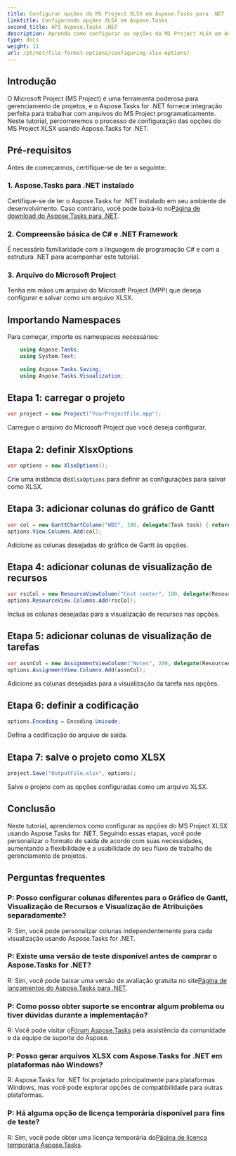 ```yaml
---
title: Configurar opções do MS Project XLSX em Aspose.Tasks para .NET
linktitle: Configurando opções XLSX em Aspose.Tasks
second_title: API Aspose.Tasks .NET
description: Aprenda como configurar as opções do MS Project XLSX em Aspose.Tasks for .NET. Personalize colunas, codificação e muito mais facilmente.
type: docs
weight: 11
url: /pt/net/file-format-options/configuring-xlsx-options/
---
```

## Introdução
O Microsoft Project (MS Project) é uma ferramenta poderosa para gerenciamento de projetos, e o Aspose.Tasks for .NET fornece integração perfeita para trabalhar com arquivos do MS Project programaticamente. Neste tutorial, percorreremos o processo de configuração das opções do MS Project XLSX usando Aspose.Tasks for .NET.
## Pré-requisitos
Antes de começarmos, certifique-se de ter o seguinte:
### 1. Aspose.Tasks para .NET instalado
 Certifique-se de ter o Aspose.Tasks for .NET instalado em seu ambiente de desenvolvimento. Caso contrário, você pode baixá-lo no[Página de download do Aspose.Tasks para .NET](https://releases.aspose.com/tasks/net/).
### 2. Compreensão básica de C# e .NET Framework
É necessária familiaridade com a linguagem de programação C# e com a estrutura .NET para acompanhar este tutorial.
### 3. Arquivo do Microsoft Project
Tenha em mãos um arquivo do Microsoft Project (MPP) que deseja configurar e salvar como um arquivo XLSX.

## Importando Namespaces
Para começar, importe os namespaces necessários:
```csharp
    using Aspose.Tasks;
    using System.Text;
    
    using Aspose.Tasks.Saving;
    using Aspose.Tasks.Visualization;
```

## Etapa 1: carregar o projeto
```csharp
var project = new Project("YourProjectFile.mpp");
```
Carregue o arquivo do Microsoft Project que você deseja configurar.
## Etapa 2: definir XlsxOptions
```csharp
var options = new XlsxOptions();
```
 Crie uma instância de`XlsxOptions` para definir as configurações para salvar como XLSX.
## Etapa 3: adicionar colunas do gráfico de Gantt
```csharp
var col = new GanttChartColumn("WBS", 100, delegate(Task task) { return task.Get(Tsk.WBS); });
options.View.Columns.Add(col);
```
Adicione as colunas desejadas do gráfico de Gantt às opções.
## Etapa 4: adicionar colunas de visualização de recursos
```csharp
var rscCol = new ResourceViewColumn("Cost center", 100, delegate(Resource resource) { return resource.Get(Rsc.CostCenter); });
options.ResourceView.Columns.Add(rscCol);
```
Inclua as colunas desejadas para a visualização de recursos nas opções.
## Etapa 5: adicionar colunas de visualização de tarefas
```csharp
var assnCol = new AssignmentViewColumn("Notes", 200, delegate(ResourceAssignment assignment) { return assignment.Get(Asn.NotesText); });
options.AssignmentView.Columns.Add(assnCol);
```
Adicione as colunas desejadas para a visualização da tarefa nas opções.
## Etapa 6: definir a codificação
```csharp
options.Encoding = Encoding.Unicode;
```
Defina a codificação do arquivo de saída.
## Etapa 7: salve o projeto como XLSX
```csharp
project.Save("OutputFile.xlsx", options);
```
Salve o projeto com as opções configuradas como um arquivo XLSX.

## Conclusão
Neste tutorial, aprendemos como configurar as opções do MS Project XLSX usando Aspose.Tasks for .NET. Seguindo essas etapas, você pode personalizar o formato de saída de acordo com suas necessidades, aumentando a flexibilidade e a usabilidade do seu fluxo de trabalho de gerenciamento de projetos.
## Perguntas frequentes

### P: Posso configurar colunas diferentes para o Gráfico de Gantt, Visualização de Recursos e Visualização de Atribuições separadamente?

R: Sim, você pode personalizar colunas independentemente para cada visualização usando Aspose.Tasks for .NET.

### P: Existe uma versão de teste disponível antes de comprar o Aspose.Tasks for .NET?

 R: Sim, você pode baixar uma versão de avaliação gratuita no site[Página de lançamentos do Aspose.Tasks para .NET](https://releases.aspose.com/).

### P: Como posso obter suporte se encontrar algum problema ou tiver dúvidas durante a implementação?

 R: Você pode visitar o[Fórum Aspose.Tasks](https://forum.aspose.com/c/tasks/15) pela assistência da comunidade e da equipe de suporte do Aspose.

### P: Posso gerar arquivos XLSX com Aspose.Tasks for .NET em plataformas não Windows?

R: Aspose.Tasks for .NET foi projetado principalmente para plataformas Windows, mas você pode explorar opções de compatibilidade para outras plataformas.

### P: Há alguma opção de licença temporária disponível para fins de teste?

 R: Sim, você pode obter uma licença temporária do[Página de licença temporária Aspose.Tasks](https://purchase.aspose.com/temporary-license/).